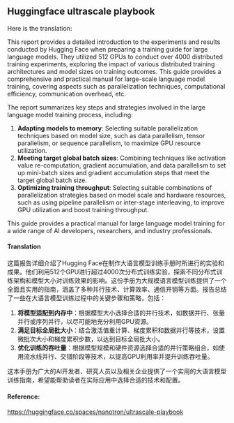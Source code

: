 ## Huggingface ultrascale playbook

Here is the translation:

This report provides a detailed introduction to the experiments and results conducted by Hugging Face when preparing a training guide for large language models. They utilized 512 GPUs to conduct over 4000 distributed training experiments, exploring the impact of various distributed training architectures and model sizes on training outcomes. This guide provides a comprehensive and practical manual for large-scale language model training, covering aspects such as parallelization techniques, computational efficiency, communication overhead, etc.

The report summarizes key steps and strategies involved in the large language model training process, including:

1. **Adapting models to memory**: Selecting suitable parallelization techniques based on model size, such as data parallelism, tensor parallelism, or sequence parallelism, to maximize GPU resource utilization.
2. **Meeting target global batch sizes**: Combining techniques like activation value re-computation, gradient accumulation, and data parallelism to set up mini-batch sizes and gradient accumulation steps that meet the target global batch size.
3. **Optimizing training throughput**: Selecting suitable combinations of parallelization strategies based on model scale and hardware resources, such as using pipeline parallelism or inter-stage interleaving, to improve GPU utilization and boost training throughput.

This guide provides a practical manual for large language model training for a wide range of AI developers, researchers, and industry professionals.

#### Translation 

这篇报告详细介绍了Hugging Face在制作大语言模型训练手册时所进行的实验和成果。他们利用512个GPU进行超过4000次分布式训练实验，探索不同分布式训练架构和模型大小对训练效果的影响。这份手册为大规模语言模型训练提供了一个全面且实用的指南，涵盖了多种并行技术、计算效率、通信开销等方面。报告总结了一些在大语言模型训练过程中的关键步骤和策略，包括：

1. **将模型适配到内存中**：根据模型大小选择合适的并行技术，如数据并行、张量并行或序列并行，以尽可能地充分利用GPU资源。
2. **满足目标全局批大小**：结合激活值重计算、梯度累积和数据并行等技术，设置微批次大小和梯度累积步数，以达到目标全局批大小。
3. **优化训练的吞吐量**：根据模型规模和硬件资源选择合适的并行策略组合，如使用流水线并行、交错阶段等技术，以提高GPU利用率并提升训练吞吐量。

这本手册为广大的AI开发者、研究人员以及相关企业提供了一个实用的大语言模型训练指南，希望能帮助读者在实际应用中选择合适的技术和配置。

#### Reference: 

https://huggingface.co/spaces/nanotron/ultrascale-playbook